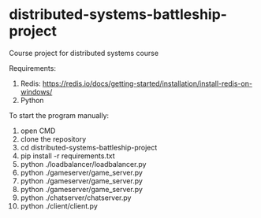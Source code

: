 # distributed-systems-battleship-project
Course project for distributed systems course


Requirements:
1. Redis: https://redis.io/docs/getting-started/installation/install-redis-on-windows/
2. Python
 
To start the program manually:
1. open CMD
2. clone the repository
3. cd distributed-systems-battleship-project
4. pip install -r requirements.txt
5. python ./loadbalancer/loadbalancer.py
6. python ./gameserver/game_server.py
7. python ./gameserver/game_server.py
8. python ./gameserver/game_server.py
9. python ./chatserver/chatserver.py
10. python ./client/client.py

